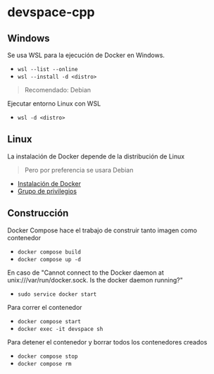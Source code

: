 # devspace-cpp
## Windows
Se usa WSL para la ejecución de Docker en Windows.
- `wsl --list --online`
- `wsl --install -d <distro>`

> Recomendado: Debian

Ejecutar entorno Linux con WSL 
- `wsl -d <distro>`

## Linux
La instalación de Docker depende de la distribución de Linux
> Pero por preferencia se usara Debian
- [Instalación de Docker](https://docs.docker.com/engine/install/debian/)
- [Grupo de privilegios](https://docs.docker.com/engine/install/linux-postinstall/)

## Construcción
Docker Compose hace el trabajo de construir tanto imagen como contenedor
-  `docker compose build`
-  `docker compose up -d`

En caso de "Cannot connect to the Docker daemon at unix:///var/run/docker.sock. Is the docker daemon running?"
- `sudo service docker start`

Para correr el contenedor
- `docker compose start`
- `docker exec -it devspace sh`

Para detener el contenedor y borrar todos los contenedores creados
- `docker compose stop`
- `docker compose rm`

